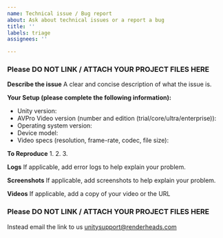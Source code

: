 ```yaml
---
name: Technical issue / Bug report
about: Ask about technical issues or a report a bug
title: ''
labels: triage
assignees: ''

---
```

### Please DO NOT LINK / ATTACH YOUR PROJECT FILES HERE

**Describe the issue**
A clear and concise description of what the issue is.

**Your Setup (please complete the following information):**
 - Unity version: 
 - AVPro Video version (number and edition (trial/core/ultra/enterprise)): 
 - Operating system version: 
 - Device model: 
 - Video specs (resolution, frame-rate, codec, file size): 

**To Reproduce**
1. 
2. 
3. 

**Logs**
If applicable, add error logs to help explain your problem.

**Screenshots**
If applicable, add screenshots to help explain your problem.

**Videos**
If applicable, add a copy of your video or the URL

### Please DO NOT LINK / ATTACH YOUR PROJECT FILES HERE
Instead email the link to us unitysupport@renderheads.com
